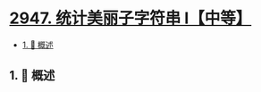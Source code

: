 # [2947. 统计美丽子字符串 I【中等】](https://github.com/tnotesjs/TNotes.leetcode/tree/main/notes/2947.%20%E7%BB%9F%E8%AE%A1%E7%BE%8E%E4%B8%BD%E5%AD%90%E5%AD%97%E7%AC%A6%E4%B8%B2%20I%E3%80%90%E4%B8%AD%E7%AD%89%E3%80%91)

<!-- region:toc -->

- [1. 📝 概述](#1--概述)

<!-- endregion:toc -->

## 1. 📝 概述
